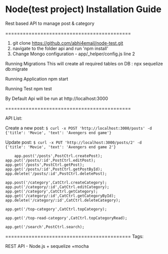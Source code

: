 Node(test project) Installation Guide
===========================================================================

Rest based API to manage post & category

===========================================
1) git clone https://github.com/abhi4email/node-test.git
2) navigate to the folder api and run 'npm install'
3) Change Mongo configuration - app/_helper/config.js line 2

Running Migrations
This will create all required tables on DB : npx sequelize db:migrate

Running Application
npm start

Running Test
npm test

By Default Api will be run at http://localhost:3000

===========================================

API List: 


Create a new post:
`$ curl -x POST 'http://localhost:3000/posts' -d {'title': 'Movie', 'text': 'Avengers end game'}`

Update post:
`$ curl -x PUT 'http://localhost:3000/posts/2' -d {'title': 'Movie', 'text': 'Avengers end game 2'}`








        app.post('/posts',PostCtrl.createPost);
	app.put('/posts/:id',PostCtrl.editPost);
	app.get('/posts',PostCtrl.getPost);
	app.get('/posts/:id',PostCtrl.getPostById);
	app.delete('/posts/:id',PostCtrl.deletePost);
	
	app.post('/category',CatCtrl.createCategory);
	app.put('/category/:id',CatCtrl.editCategory);
	app.get('/category',CatCtrl.getCategory);
	app.get('/category/:id',CatCtrl.getCategoryById);
	app.delete('/category/:id',CatCtrl.deleteCategory);
	
	app.get('/top-category',CatCtrl.topCategory);
	
	app.get('/top-read-category',CatCtrl.topCategoryRead);
	
	app.get('/search',PostCtrl.search);
	

===========================================
Tags: 

REST API - Node.js + sequelize +mocha
